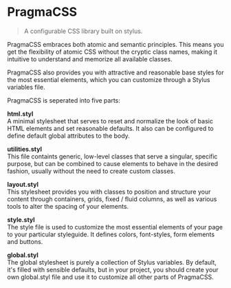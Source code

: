 # PragmaCSS

> A configurable CSS library built on stylus.

PragmaCSS embraces both atomic and semantic principles. This means you get the flexibility of atomic CSS without the
cryptic class names, making it intuitive to understand and memorize all available classes.

PragmaCSS also provides you with attractive and reasonable base styles for the most essential elements, which you
can customize through a Stylus variables file.

PragmaCSS is seperated into five parts:

**html.styl**\
A minimal stylesheet that serves to reset and normalize the look of basic HTML elements and set reasonable defaults.
It also can be configured to define default global attributes to the body.

**utilities.styl**\
This file containts generic, low-level classes that serve a singular, specific purpose, but can be combined to cause
elements to behave in the desired fashion, usually without the need to create custom classes.

**layout.styl**\
This stylesheet provides you with classes to position and structure your content through containers, grids,
fixed / fluid columns, as well as various tools to alter the spacing of your elements.

**style.styl**\
The style file is used to customize the most essential elements of your page to your particular styleguide.
It defines colors, font-styles, form elements and buttons.

**global.styl**\
The global stylesheet is purely a collection of Stylus variables. By default, it's filled with sensible defaults,
but in your project, you should create your own global.styl file and use it to customize all other parts of PragmaCSS.
